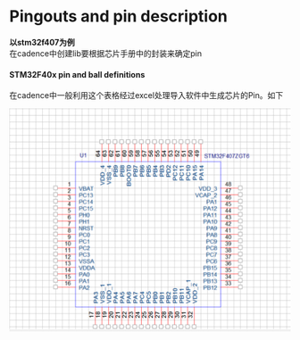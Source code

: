 # Pingouts and pin description
**以stm32f407为例**  
在cadence中创建lib要根据芯片手册中的封装来确定pin
#### STM32F40x pin and ball definitions
在cadence中一般利用这个表格经过excel处理导入软件中生成芯片的Pin。如下  

![image](https://github.com/zb-zc/PictureWareHouse/blob/main/STM32F407.png?raw=true)